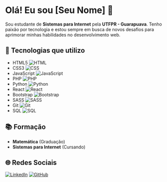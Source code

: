 # Olá! Eu sou [Seu Nome] 👋

Sou estudante de **Sistemas para Internet** pela **UTFPR - Guarapuava**. Tenho paixão por tecnologia e estou sempre em busca de novos desafios para aprimorar minhas habilidades no desenvolvimento web.

## 🚀 Tecnologias que utilizo

- HTML5 ![HTML](https://img.shields.io/badge/-HTML5-E34F26?style=flat-square&logo=html5&logoColor=white)
- CSS3 ![CSS](https://img.shields.io/badge/-CSS3-1572B6?style=flat-square&logo=css3)
- JavaScript ![JavaScript](https://img.shields.io/badge/-JavaScript-F7DF1E?style=flat-square&logo=javascript&logoColor=black)
- PHP ![PHP](https://img.shields.io/badge/-PHP-777BB4?style=flat-square&logo=php&logoColor=white)
- Python ![Python](https://img.shields.io/badge/-Python-3776AB?style=flat-square&logo=python&logoColor=white)
- React ![React](https://img.shields.io/badge/-React-61DAFB?style=flat-square&logo=react&logoColor=black)
- Bootstrap ![Bootstrap](https://img.shields.io/badge/-Bootstrap-7952B3?style=flat-square&logo=bootstrap&logoColor=white)
- SASS ![SASS](https://img.shields.io/badge/-SASS-CC6699?style=flat-square&logo=sass&logoColor=white)
- Git ![Git](https://img.shields.io/badge/-Git-F05032?style=flat-square&logo=git&logoColor=white)
- SQL ![SQL](https://img.shields.io/badge/-SQL-4479A1?style=flat-square&logo=MySQL&logoColor=white)

## 📚 Formação

- **Matemática** (Graduação)
- **Sistemas para Internet** (Cursando)

## 🌐 Redes Sociais

[![LinkedIn](https://img.shields.io/badge/-LinkedIn-0A66C2?style=flat-square&logo=LinkedIn&logoColor=white)](https://www.linkedin.com/in/seu-perfil)
[![GitHub](https://img.shields.io/badge/-GitHub-181717?style=flat-square&logo=github)](https://github.com/seu-usuario)

<!--
**JoaoPaulx/JoaoPaulx** is a ✨ _special_ ✨ repository because its `README.md` (this file) appears on your GitHub profile.

Here are some ideas to get you started:

- 🔭 I’m currently working on ...
- 🌱 I’m currently learning ...
- 👯 I’m looking to collaborate on ...
- 🤔 I’m looking for help with ...
- 💬 Ask me about ...
- 📫 How to reach me: ...
- 😄 Pronouns: ...
- ⚡ Fun fact: ...
-->
